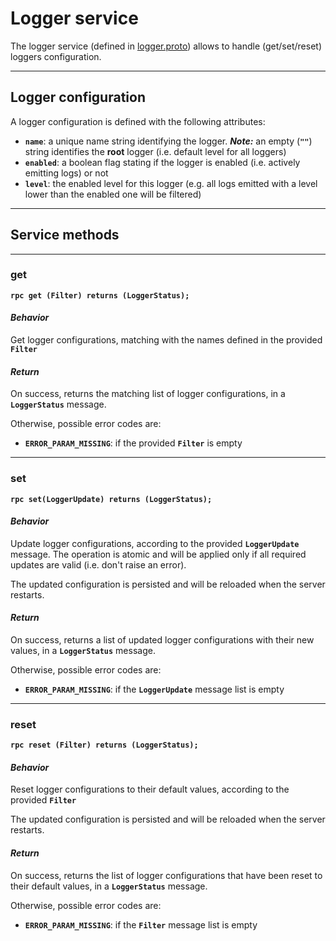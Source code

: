 # Logger service

The logger service (defined in [logger.proto](../protos/grpc_helper/api/logger.proto)) allows to handle (get/set/reset) loggers configuration.


---
## Logger configuration

A logger configuration is defined with the following attributes:
* **`name`**: a unique name string identifying the logger.
  *__Note:__* an empty (**`""`**) string identifies the **root** logger (i.e. default level for all loggers)
* **`enabled`**: a boolean flag stating if the logger is enabled (i.e. actively emitting logs) or not
* **`level`**: the enabled level for this logger (e.g. all logs emitted with a level lower than the enabled one will be filtered)


---
## Service methods

---
### get

**`rpc get (Filter) returns (LoggerStatus);`**

#### *Behavior*

Get logger configurations, matching with the names defined in the provided **`Filter`**

#### *Return*

On success, returns the matching list of logger configurations, in a **`LoggerStatus`** message.

Otherwise, possible error codes are:
* **`ERROR_PARAM_MISSING`**: if the provided **`Filter`** is empty

---
### set

**`rpc set(LoggerUpdate) returns (LoggerStatus);`**

#### *Behavior*

Update logger configurations, according to the provided **`LoggerUpdate`** message.
The operation is atomic and will be applied only if all required updates are valid (i.e. don't raise an error).

The updated configuration is persisted and will be reloaded when the server restarts.

#### *Return*

On success, returns a list of updated logger configurations with their new values, in a **`LoggerStatus`** message.

Otherwise, possible error codes are:
* **`ERROR_PARAM_MISSING`**: if the **`LoggerUpdate`** message list is empty

---
### reset

**`rpc reset (Filter) returns (LoggerStatus);`**

#### *Behavior*

Reset logger configurations to their default values, according to the provided **`Filter`**

The updated configuration is persisted and will be reloaded when the server restarts.

#### *Return*

On success, returns the list of logger configurations that have been reset to their default values, in a **`LoggerStatus`** message.

Otherwise, possible error codes are:
* **`ERROR_PARAM_MISSING`**: if the **`Filter`** message list is empty
